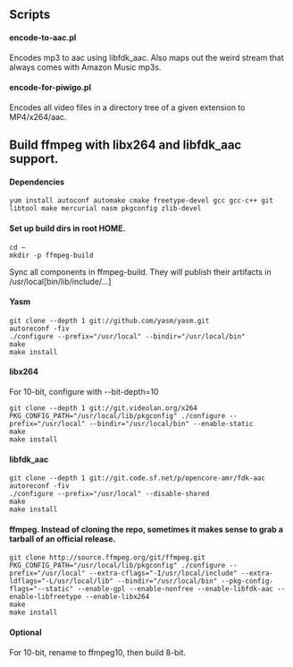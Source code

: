 ## Scripts

#### encode-to-aac.pl
Encodes mp3 to aac using libfdk_aac. Also maps out the weird stream that always comes with Amazon Music mp3s.

#### encode-for-piwigo.pl
Encodes all video files in a directory tree of a given extension to MP4/x264/aac.

## Build ffmpeg with libx264 and libfdk_aac support.

#### Dependencies
`yum install autoconf automake cmake freetype-devel gcc gcc-c++ git libtool make mercurial nasm pkgconfig zlib-devel`

#### Set up build dirs in root HOME.
```
cd ~
mkdir -p ffmpeg-build
```

Sync all components in ffmpeg-build. They will publish their artifacts in /usr/local[bin/lib/include/...]

#### Yasm
```
git clone --depth 1 git://github.com/yasm/yasm.git
autoreconf -fiv
./configure --prefix="/usr/local" --bindir="/usr/local/bin"
make
make install
```

#### libx264
For 10-bit, configure with --bit-depth=10
```
git clone --depth 1 git://git.videolan.org/x264
PKG_CONFIG_PATH="/usr/local/lib/pkgconfig" ./configure --prefix="/usr/local" --bindir="/usr/local/bin" --enable-static
make
make install
```

#### libfdk_aac
```
git clone --depth 1 git://git.code.sf.net/p/opencore-amr/fdk-aac
autoreconf -fiv
./configure --prefix="/usr/local" --disable-shared
make
make install
```

#### ffmpeg. Instead of cloning the repo, sometimes it makes sense to grab a tarball of an official release.
```
git clone http://source.ffmpeg.org/git/ffmpeg.git
PKG_CONFIG_PATH="/usr/local/lib/pkgconfig" ./configure --prefix="/usr/local" --extra-cflags="-I/usr/local/include" --extra-ldflags="-L/usr/local/lib" --bindir="/usr/local/bin" --pkg-config-flags="--static" --enable-gpl --enable-nonfree --enable-libfdk-aac --enable-libfreetype --enable-libx264
make
make install
```

#### Optional
For 10-bit, rename to ffmpeg10, then build 8-bit.
